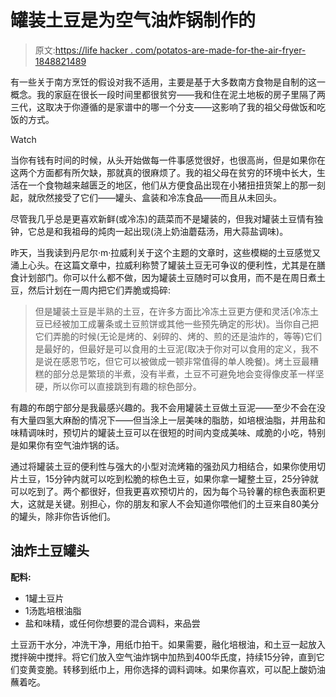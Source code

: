 # 罐装土豆是为空气油炸锅制作的

> 原文:[https://life hacker . com/potatos-are-made-for-the-air-fryer-1848821489](https://lifehacker.com/canned-potatoes-were-made-for-the-air-fryer-1848821489)

有一些关于南方烹饪的假设对我不适用，主要是基于大多数南方食物是自制的这一概念。我的家庭在很长一段时间里都很贫穷——我和住在泥土地板的房子里隔了两三代，这取决于你遵循的是家谱中的哪一个分支——这影响了我的祖父母做饭和吃饭的方式。

Watch

当你有钱有时间的时候，从头开始做每一件事感觉很好，也很高尚，但是如果你在这两个方面都有所欠缺，那就真的很麻烦了。我的祖父母在贫穷的环境中长大，生活在一个食物越来越匮乏的地区，他们从方便食品出现在小猪扭扭货架上的那一刻起，就欣然接受了它们——罐头、盒装和冷冻食品——而且从未回头。

尽管我几乎总是更喜欢新鲜(或冷冻)的蔬菜而不是罐装的，但我对罐装土豆情有独钟，它总是和我祖母的炖肉一起出现(浇上奶油蘑菇汤，用大蒜盐调味)。

昨天，当我读到丹尼尔·m·拉威利关于这个主题的文章时，这些模糊的土豆感觉又涌上心头。在这篇文章中，拉威利称赞了罐装土豆无可争议的便利性，尤其是在膳食计划部门。你可以什么都不做，因为罐装土豆随时可以食用，而不是在周日煮土豆，然后计划在一周内把它们弄脆或捣碎:

> 但是罐装土豆是半熟的土豆，在许多方面比冷冻土豆更方便和灵活(冷冻土豆已经被加工成薯条或土豆煎饼或其他一些预先确定的形状)。当你自己把它们弄脆的时候(无论是烤的、剁碎的、烤的、煎的还是油炸的，等等)它们是最好的，但最好是可以食用的土豆泥(取决于你对可以食用的定义，我不是说在感恩节吃，但它可以被做成一顿非常值得的单人晚餐)。烤土豆最糟糕的部分总是繁琐的半煮，没有半煮，土豆不可避免地会变得像皮革一样坚硬，所以你可以直接跳到有趣的棕色部分。

有趣的布朗宁部分是我最感兴趣的。我不会用罐装土豆做土豆泥——至少不会在没有大量四氢大麻酚的情况下——但当涂上一层美味的脂肪，如培根油脂，并用盐和味精调味时，预切片的罐装土豆可以在很短的时间内变成美味、咸脆的小吃，特别是如果你有空气油炸锅的话。

通过将罐装土豆的便利性与强大的小型对流烤箱的强劲风力相结合，如果你使用切片土豆，15分钟内就可以吃到松脆的棕色土豆，如果你拿一罐整土豆，25分钟就可以吃到了。两个都很好，但我更喜欢预切片的，因为每个马铃薯的棕色表面积更大，这就是关键。别担心，你的朋友和家人不会知道你喂他们的土豆来自80美分的罐头，除非你告诉他们。

## 油炸土豆罐头

**配料:**

*   1罐土豆片
*   1汤匙培根油脂
*   盐和味精，或任何你想要的混合调料，来品尝

土豆沥干水分，冲洗干净，用纸巾拍干。如果需要，融化培根油，和土豆一起放入搅拌碗中搅拌。将它们放入空气油炸锅中加热到400华氏度，持续15分钟，直到它们变黄变脆。转移到纸巾上，用你选择的调料调味。如果你喜欢，可以配上酸奶油蘸着吃。